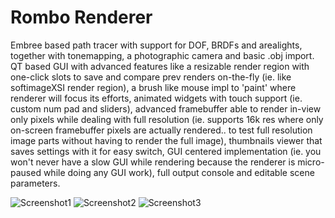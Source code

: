 Rombo Renderer
==============

Embree based path tracer with support for DOF, BRDFs and arealights, together with tonemapping, a photographic camera and basic .obj import. 
QT based GUI with advanced features like a resizable render region with one-click slots to save and compare prev renders on-the-fly (ie. like softimageXSI render region), a brush like mouse impl to 'paint' where renderer will focus its efforts, animated widgets with touch support (ie. custom num pad and sliders), advanced framebuffer able to render in-view only pixels while dealing with full resolution (ie. supports 16k res where only on-screen framebuffer pixels are actually rendered.. to test full resolution image parts without having to render the full image), thumbnails viewer that saves settings with it for easy switch, GUI centered implementation (ie. you won't never have a slow GUI while rendering because the renderer is micro-paused while doing any GUI work), full output console and editable scene parameters.


![Screenshot1](https://github.com/RomboDev/rombo/blob/alpha_001/screenshots/rombo_snapshot.png?raw=true)
![Screenshot2](https://github.com/RomboDev/rombo/blob/alpha_001/screenshots/rombo_snapshot4b.png?raw=true)
![Screenshot3](https://github.com/RomboDev/rombo/blob/alpha_001/screenshots/rombo_snapshot8.png?raw=true)

